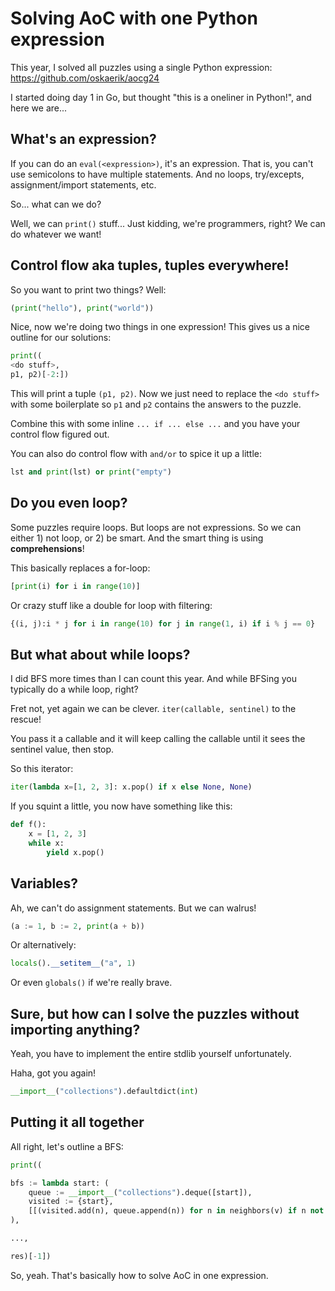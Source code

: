 # Solving AoC with one Python expression

This year, I solved all puzzles using a single Python expression: https://github.com/oskaerik/aocg24

I started doing day 1 in Go, but thought "this is a oneliner in Python!", and here we are...

## What's an expression?

If you can do an `eval(<expression>)`, it's an expression. That is, you can't use semicolons to have multiple statements. And no loops, try/excepts, assignment/import statements, etc.

So... what can we do?

Well, we can `print()` stuff... Just kidding, we're programmers, right? We can do whatever we want!

## Control flow aka tuples, tuples everywhere!

So you want to print two things? Well:

```python
(print("hello"), print("world"))
```

Nice, now we're doing two things in one expression! This gives us a nice outline for our solutions:

```python
print((
<do stuff>,
p1, p2)[-2:])
```

This will print a tuple `(p1, p2)`. Now we just need to replace the `<do stuff>` with some boilerplate so `p1` and `p2` contains the answers to the puzzle.

Combine this with some inline `... if ... else ...` and you have your control flow figured out.

You can also do control flow with `and/or` to spice it up a little:

```python
lst and print(lst) or print("empty")
```

## Do you even loop?

Some puzzles require loops. But loops are not expressions. So we can either 1) not loop, or 2) be smart. And the smart thing is using **comprehensions**!

This basically replaces a for-loop:

```python
[print(i) for i in range(10)]
```

Or crazy stuff like a double for loop with filtering:

```python
{(i, j):i * j for i in range(10) for j in range(1, i) if i % j == 0}
```

## But what about while loops?

I did BFS more times than I can count this year. And while BFSing you typically do a while loop, right?

Fret not, yet again we can be clever. `iter(callable, sentinel)` to the rescue!

You pass it a callable and it will keep calling the callable until it sees the sentinel value, then stop.

So this iterator:

```python
iter(lambda x=[1, 2, 3]: x.pop() if x else None, None)
```

If you squint a little, you now have something like this:

```python
def f():
    x = [1, 2, 3]
    while x:
        yield x.pop()
```

## Variables?

Ah, we can't do assignment statements. But we can walrus!

```python
(a := 1, b := 2, print(a + b))
```

Or alternatively:

```python
locals().__setitem__("a", 1)
```

Or even `globals()` if we're really brave.

## Sure, but how can I solve the puzzles without importing anything?

Yeah, you have to implement the entire stdlib yourself unfortunately.

Haha, got you again!

```python
__import__("collections").defaultdict(int)
```

## Putting it all together

All right, let's outline a BFS:

```python
print((

bfs := lambda start: (
    queue := __import__("collections").deque([start]),
    visited := {start},
    [[(visited.add(n), queue.append(n)) for n in neighbors(v) if n not in visited] for v in iter(lambda: queue.popleft() if queue else None, None)],
),

...,

res)[-1])
```

So, yeah. That's basically how to solve AoC in one expression.
